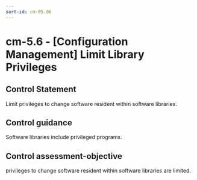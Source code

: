 ```yaml
---
sort-id: cm-05.06
---
```


# cm-5.6 - \[Configuration Management\] Limit Library Privileges

## Control Statement

Limit privileges to change software resident within software libraries.

## Control guidance

Software libraries include privileged programs.

## Control assessment-objective

privileges to change software resident within software libraries are limited.
